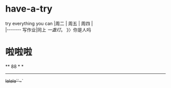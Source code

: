 # have-a-try
try everything you can
|周二 | 周五 | 周四 |  
|-------
写作业|同上 *一盏灯*。   》〉你是人吗
# 啦啦啦



** 88 * *
***
~~lalala``~~~`
